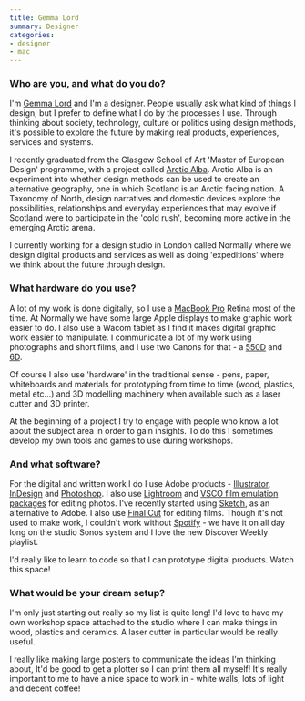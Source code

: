 ```yaml
---
title: Gemma Lord
summary: Designer
categories:
- designer
- mac
---
```


### Who are you, and what do you do?

I'm [Gemma Lord](http://www.gemmalord.com/ "Gemma's website.") and I'm a designer. People usually ask what kind of things I design, but I prefer to define what I do by the processes I use. Through thinking about society, technology, culture or politics using design methods, it's possible to explore the future by making real products, experiences, services and systems.

I recently graduated from the Glasgow School of Art 'Master of European Design' programme, with a project called [Arctic Alba](http://www.arcticalba.com/#about "A design experiment about Scotland."). Arctic Alba is an experiment into whether design methods can be used to create an alternative geography, one in which Scotland is an Arctic facing nation. A Taxonomy of North, design narratives and domestic devices explore the possibilities, relationships and everyday experiences that may evolve if Scotland were to participate in the 'cold rush', becoming more active in the emerging Arctic arena.

I currently working for a design studio in London called Normally where we design digital products and services as well as doing 'expeditions' where we think about the future through design.

### What hardware do you use?

A lot of my work is done digitally, so I use a [MacBook Pro][macbook-pro] Retina most of the time. At Normally we have some large Apple displays to make graphic work easier to do. I also use a Wacom tablet as I find it makes digital graphic work easier to manipulate. I communicate a lot of my work using photographs and short films, and I use two Canons for that - a [550D][eos-rebel-t2i] and [6D][eos-6d].

Of course I also use 'hardware' in the traditional sense - pens, paper, whiteboards and materials for prototyping from time to time (wood, plastics, metal etc...) and 3D modelling machinery when available such as a laser cutter and 3D printer.

At the beginning of a project I try to engage with people who know a lot about the subject area in order to gain insights. To do this I sometimes develop my own tools and games to use during workshops.

### And what software?

For the digital and written work I do I use Adobe products - [Illustrator][], [InDesign][] and [Photoshop][]. I also use [Lightroom][] and [VSCO film emulation packages][vsco-film] for editing photos. I've recently started using [Sketch][], as an alternative to Adobe. I also use [Final Cut][final-cut-pro] for editing films. Though it's not used to make work, I couldn't work without [Spotify][] - we have it on all day long on the studio Sonos system and I love the new Discover Weekly playlist.

I'd really like to learn to code so that I can prototype digital products. Watch this space!

### What would be your dream setup?

I'm only just starting out really so my list is quite long! I'd love to have my own workshop space attached to the studio where I can make things in wood, plastics and ceramics. A laser cutter in particular would be really useful.

I really like making large posters to communicate the ideas I'm thinking about, It'd be good to get a plotter so I can print them all myself! It's really important to me to have a nice space to work in - white walls, lots of light and decent coffee!

[macbook-pro]: https://www.apple.com/macbook-pro/ "A laptop."
[eos-6d]: https://en.wikipedia.org/wiki/Canon_EOS_6D "A 20.2 megapixel DSLR."
[eos-rebel-t2i]: https://en.wikipedia.org/wiki/Canon_EOS_550D "An 18 megapixel camera."
[illustrator]: https://www.adobe.com/products/illustrator.html "A vector graphics editor."
[indesign]: https://www.adobe.com/products/indesign.html "A desktop/web publishing application."
[spotify]: https://www.spotify.com/us/ "A music streaming service."
[sketch]: https://www.sketchapp.com/ "A vector drawing application for Mac OS X."
[final-cut-pro]: https://en.wikipedia.org/wiki/Final_Cut_Pro "A nonlinear video editor."
[vsco-film]: http://vsco.co/store/film "Film-like presets for Lightroom and Photoshop."
[lightroom]: https://www.adobe.com/products/photoshop-lightroom.html "Photo management and editing software."
[photoshop]: https://www.adobe.com/products/photoshop.html "A bitmap image editor."
